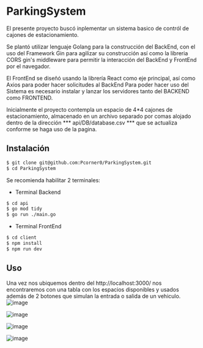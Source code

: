 # ParkingSystem
El presente proyecto buscó inplementar un sistema basico de contról de cajones de estacionamiento.

Se plantó utilizar lenguaje Golang para la construcción del BackEnd, con el uso del Framework Gin para agilizar su construcción así como la libreria CORS gin's middleware para permitir la interacción del BackEnd y FrontEnd por el navegador.

El FrontEnd se diseñó usando la librería React como eje principal, así como Axios para poder hacer solicitudes al BackEnd
Para poder hacer uso del Sistema es necesario instalar y lanzar los servidores tanto del BACKEND como FRONTEND.

Inicialmente el proyecto contempla un espacio de 4*4 cajones de estacionamiento, almacenado en un archivo separado por comas alojado dentro de la dirección
*** api/DB/database.csv *** que se actualiza conforme se haga uso de la pagina.

## Instalación

```bash
$ git clone git@github.com:Pcorner0/ParkingSystem.git
$ cd ParkingSystem
```
Se recomienda habilitar 2 terminales:

- Terminal Backend
```bash
$ cd api
$ go mod tidy
$ go run ./main.go
```

- Terminal FrontEnd
```bash
$ cd client
$ npm install
$ npm run dev
```

## Uso
Una vez nos ubiquemos dentro del http://localhost:3000/ nos encontraremos con una tabla con los espacios disponibles y usados además de 2 botones que simulan la entrada o salida de un vehiculo.
![image](https://user-images.githubusercontent.com/46201256/172214621-db047a01-4bd5-4eff-9275-8e283c9515f4.png)

![image](https://user-images.githubusercontent.com/46201256/172214692-54f91439-0b0e-401c-a7ea-fa37eae2c9d6.png)

![image](https://user-images.githubusercontent.com/46201256/172214740-69721099-7d90-4cec-9989-8dbd76692692.png)

![image](https://user-images.githubusercontent.com/46201256/172214796-8e6acd67-482b-4f4b-b852-a8c8141aabde.png)

